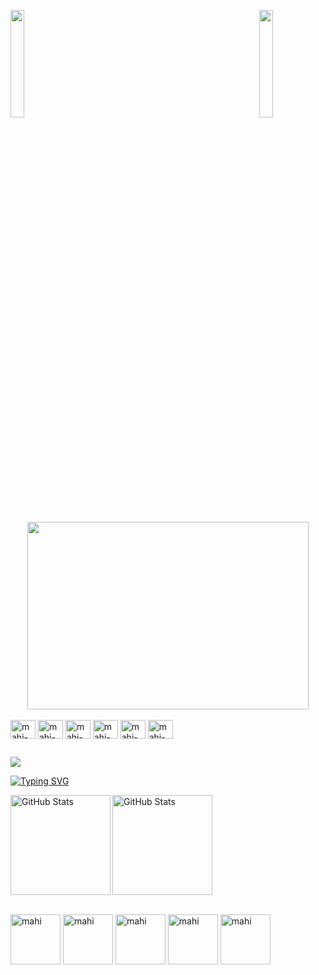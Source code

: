 


<img align="left" src="https://user-images.githubusercontent.com/65187002/144930161-2f783401-8d27-4fdf-a2f7-cc0ba32f1f1f.gif" width="21%" style="display:inline;"><img align="right" src="https://user-images.githubusercontent.com/65187002/144930161-2f783401-8d27-4fdf-a2f7-cc0ba32f1f1f.gif" width="21%" style="display:inline;">

<div align="center">
 <img src="https://github.com/user-attachments/assets/f080613b-6cd2-4e00-af08-731953f856f3" width="450" height="300"> 
</div>

<div style="display: inline_block"><br>
<img align="center" alt="mahi-html" height="30" width="40" src="https://icongr.am/devicon/html5-original.svg">
<img align="center" alt="mahi-css3" height="30" width="40" src="https://icongr.am/devicon/css3-original.svg">
<img align="center" alt="mahi-js" height="30" width="40" src="https://cdn.jsdelivr.net/gh/devicons/devicon@latest/icons/javascript/javascript-original.svg"/>
<img align="center" alt="mahi-git" height="30" width="40" src="https://cdn.jsdelivr.net/gh/devicons/devicon@latest/icons/git/git-original.svg"/>    
<img align="center" alt="mahi-git" height="30" width="40" src="https://cdn.jsdelivr.net/gh/devicons/devicon@latest/icons/python/python-original.svg"/>    
<img align="center" alt="mahi-git" height="30" width="40" src="https://cdn.jsdelivr.net/gh/devicons/devicon@latest/icons/github/github-original.svg"/>    
</div>


##
<div>
<a href="https://www.linkedin.com/in/mahienny-souza-a87925318" target="_blank"><img src="https://img.shields.io/badge/LinkedIn-0077B5?style=for-the-badge&logo=linkedin&logoColor=white" targe="_blank"></a>
</div>



 
<a href="https://git.io/typing-svg"><img src="https://readme-typing-svg.demolab.com?font=Fira+Code&weight=50&size=25&pause=1000&color=d48299&center=true&width=1000&lines=-------------------------------------------------------------------------------------------------" alt="Typing SVG" /></a>


<div style="display: inline-block;">
  <img  
    alt="GitHub Stats" 
    height="160" 
    style="padding-right: 10px;" 
    src="https://github-readme-stats.vercel.app/api?username=mahiennysouza&show_icons=true&theme=tokyonight&include_all_commits=true&locale=pt-br"/>
  <img 
    align="left" 
    alt="GitHub Stats" 
    height="160" 
    src="https://github-readme-stats.vercel.app/api/top-langs/?username=mahiennysouza&theme=tokyonight&layout=compact&custom_title=Tecnologias&langs_count=9"/>
</div>

</p> 

<div style="display: inline_block"><br>
<img align="center" alt="mahi" height="80" width="80" src="https://user-images.githubusercontent.com/74038190/218265814-3084a4ba-809c-4135-afc0-8685d0f634b3.gif">
<img align="center" alt="mahi" height="80" width="80" src="https://user-images.githubusercontent.com/74038190/216655818-2e7b9a31-49bf-4744-85a8-db8a2577c45c.gif">
<img align="center" alt="mahi" height="80" width="80" src="https://user-images.githubusercontent.com/74038190/216649417-9acc58df-9186-4132-ad43-819a57babb67.gif">
<img align="center" alt="mahi" height="80" width="80" src="https://user-images.githubusercontent.com/74038190/214644152-52f47eb3-5e31-4f47-8758-05c9468d5596.gif">
 <img align="center" alt="mahi" height="80" width="80" src="https://user-images.githubusercontent.com/74038190/216654112-f34391b7-72e0-4053-8849-30dcaeaa1aaa.gif">
</div>


